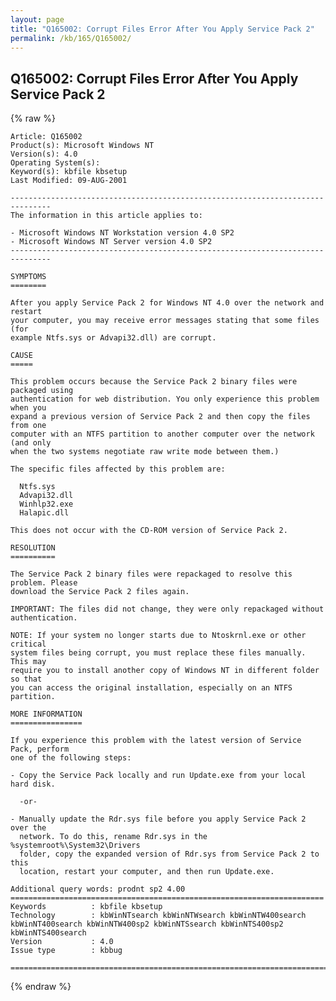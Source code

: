 ```yaml
---
layout: page
title: "Q165002: Corrupt Files Error After You Apply Service Pack 2"
permalink: /kb/165/Q165002/
---
```


## Q165002: Corrupt Files Error After You Apply Service Pack 2

{% raw %}

	Article: Q165002
	Product(s): Microsoft Windows NT
	Version(s): 4.0
	Operating System(s): 
	Keyword(s): kbfile kbsetup
	Last Modified: 09-AUG-2001
	
	-------------------------------------------------------------------------------
	The information in this article applies to:
	
	- Microsoft Windows NT Workstation version 4.0 SP2 
	- Microsoft Windows NT Server version 4.0 SP2 
	-------------------------------------------------------------------------------
	
	SYMPTOMS
	========
	
	After you apply Service Pack 2 for Windows NT 4.0 over the network and restart
	your computer, you may receive error messages stating that some files (for
	example Ntfs.sys or Advapi32.dll) are corrupt.
	
	CAUSE
	=====
	
	This problem occurs because the Service Pack 2 binary files were packaged using
	authentication for web distribution. You only experience this problem when you
	expand a previous version of Service Pack 2 and then copy the files from one
	computer with an NTFS partition to another computer over the network (and only
	when the two systems negotiate raw write mode between them.)
	
	The specific files affected by this problem are:
	
	  Ntfs.sys
	  Advapi32.dll
	  Winhlp32.exe
	  Halapic.dll
	
	This does not occur with the CD-ROM version of Service Pack 2.
	
	RESOLUTION
	==========
	
	The Service Pack 2 binary files were repackaged to resolve this problem. Please
	download the Service Pack 2 files again.
	
	IMPORTANT: The files did not change, they were only repackaged without
	authentication.
	
	NOTE: If your system no longer starts due to Ntoskrnl.exe or other critical
	system files being corrupt, you must replace these files manually. This may
	require you to install another copy of Windows NT in different folder so that
	you can access the original installation, especially on an NTFS partition.
	
	MORE INFORMATION
	================
	
	If you experience this problem with the latest version of Service Pack, perform
	one of the following steps:
	
	- Copy the Service Pack locally and run Update.exe from your local hard disk.
	
	  -or-
	
	- Manually update the Rdr.sys file before you apply Service Pack 2 over the
	  network. To do this, rename Rdr.sys in the %systemroot%\System32\Drivers
	  folder, copy the expanded version of Rdr.sys from Service Pack 2 to this
	  location, restart your computer, and then run Update.exe.
	
	Additional query words: prodnt sp2 4.00
	======================================================================
	Keywords          : kbfile kbsetup 
	Technology        : kbWinNTsearch kbWinNTWsearch kbWinNTW400search kbWinNT400search kbWinNTW400sp2 kbWinNTSsearch kbWinNTS400sp2 kbWinNTS400search
	Version           : 4.0
	Issue type        : kbbug
	
	=============================================================================
	

{% endraw %}
